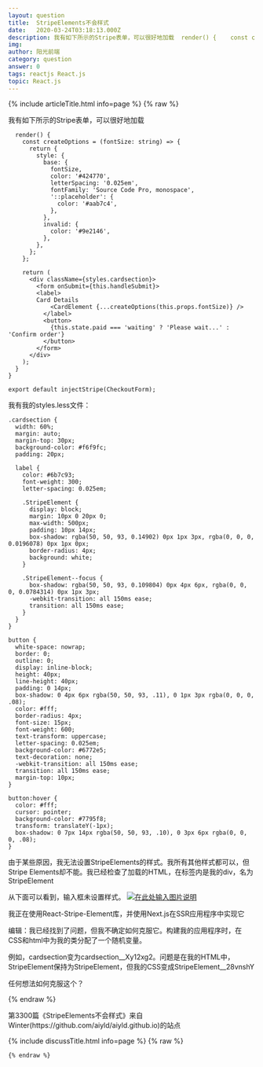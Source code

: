 ```yaml
---
layout: question
title:  StripeElements不会样式
date:   2020-03-24T03:18:13.000Z
description: 我有如下所示的Stripe表单，可以很好地加载  render() {    const createOptions = (fontSize  st...
img: 
author: 阳光前端
category: question
answer: 0
tags: reactjs React.js
topic: React.js
---
```

<div class="article-root">
  <div class="article">
    {% include articleTitle.html info=page %}
    {% raw %}
    <div class="article-content"><p><font style="vertical-align: inherit;"><font style="vertical-align: inherit;">我有如下所示的Stripe表单，可以很好地加载</font></font></p>

<pre><code>  render() {<font></font>
    const createOptions = (fontSize: string) =&gt; {<font></font>
      return {<font></font>
        style: {<font></font>
          base: {<font></font>
            fontSize,<font></font>
            color: '#424770',<font></font>
            letterSpacing: '0.025em',<font></font>
            fontFamily: 'Source Code Pro, monospace',<font></font>
            '::placeholder': {<font></font>
              color: '#aab7c4',<font></font>
            },<font></font>
          },<font></font>
          invalid: {<font></font>
            color: '#9e2146',<font></font>
          },<font></font>
        },<font></font>
      };<font></font>
    };<font></font>
<font></font>
    return (<font></font>
      &lt;div className={styles.cardsection}&gt;<font></font>
        &lt;form onSubmit={this.handleSubmit}&gt;<font></font>
        &lt;label&gt;<font></font>
        Card Details<font></font>
            &lt;CardElement {...createOptions(this.props.fontSize)} /&gt;<font></font>
          &lt;/label&gt;<font></font>
          &lt;button&gt;<font></font>
            {this.state.paid === 'waiting' ? 'Please wait...' : 'Confirm order'}<font></font>
          &lt;/button&gt;<font></font>
        &lt;/form&gt;<font></font>
      &lt;/div&gt;<font></font>
    );<font></font>
  }<font></font>
}<font></font>
<font></font>
export default injectStripe(CheckoutForm);<font></font>
</code></pre>

<p><font style="vertical-align: inherit;"><font style="vertical-align: inherit;">我有我的styles.less文件：</font></font></p>

<pre><code>.cardsection {<font></font>
  width: 60%;<font></font>
  margin: auto;<font></font>
  margin-top: 30px;<font></font>
  background-color: #f6f9fc;<font></font>
  padding: 20px;<font></font>
<font></font>
  label {<font></font>
    color: #6b7c93;<font></font>
    font-weight: 300;<font></font>
    letter-spacing: 0.025em;<font></font>
<font></font>
    .StripeElement {<font></font>
      display: block;<font></font>
      margin: 10px 0 20px 0;<font></font>
      max-width: 500px;<font></font>
      padding: 10px 14px;<font></font>
      box-shadow: rgba(50, 50, 93, 0.14902) 0px 1px 3px, rgba(0, 0, 0, 0.0196078) 0px 1px 0px;<font></font>
      border-radius: 4px;<font></font>
      background: white;<font></font>
    }<font></font>
<font></font>
    .StripeElement--focus {<font></font>
      box-shadow: rgba(50, 50, 93, 0.109804) 0px 4px 6px, rgba(0, 0, 0, 0.0784314) 0px 1px 3px;<font></font>
      -webkit-transition: all 150ms ease;<font></font>
      transition: all 150ms ease;<font></font>
    }<font></font>
  }<font></font>
}<font></font>
<font></font>
button {<font></font>
  white-space: nowrap;<font></font>
  border: 0;<font></font>
  outline: 0;<font></font>
  display: inline-block;<font></font>
  height: 40px;<font></font>
  line-height: 40px;<font></font>
  padding: 0 14px;<font></font>
  box-shadow: 0 4px 6px rgba(50, 50, 93, .11), 0 1px 3px rgba(0, 0, 0, .08);<font></font>
  color: #fff;<font></font>
  border-radius: 4px;<font></font>
  font-size: 15px;<font></font>
  font-weight: 600;<font></font>
  text-transform: uppercase;<font></font>
  letter-spacing: 0.025em;<font></font>
  background-color: #6772e5;<font></font>
  text-decoration: none;<font></font>
  -webkit-transition: all 150ms ease;<font></font>
  transition: all 150ms ease;<font></font>
  margin-top: 10px;<font></font>
}<font></font>
<font></font>
button:hover {<font></font>
  color: #fff;<font></font>
  cursor: pointer;<font></font>
  background-color: #7795f8;<font></font>
  transform: translateY(-1px);<font></font>
  box-shadow: 0 7px 14px rgba(50, 50, 93, .10), 0 3px 6px rgba(0, 0, 0, .08);<font></font>
}<font></font>
</code></pre>

<p><font style="vertical-align: inherit;"><font style="vertical-align: inherit;">由于某些原因，我无法设置StripeElements的样式。</font><font style="vertical-align: inherit;">我所有其他样式都可以，但Stripe Elements却不能。</font><font style="vertical-align: inherit;">我已经检查了加载的HTML，在标签内是我的div，名为StripeElement</font></font></p>

<p><font style="vertical-align: inherit;"><font style="vertical-align: inherit;">从下面可以看到，输入框未设置样式。 
</font></font><a href="https://www.samyoc.com//uploads/users/25834/images/thumbnails/1585019766186.png" data-src="https://www.samyoc.com//uploads/users/25834/images/1585019766186.png" rel="nofollow noreferrer"><img src="https://i.stack.imgur.com/fZfUB.png" alt="在此处输入图片说明"></a></p>

<p><font style="vertical-align: inherit;"><font style="vertical-align: inherit;">我正在使用React-Stripe-Element库，并使用Next.js在SSR应用程序中实现它</font></font></p>

<p><font style="vertical-align: inherit;"><font style="vertical-align: inherit;">编辑：我已经找到了问题，但我不确定如何克服它。</font><font style="vertical-align: inherit;">构建我的应用程序时，在CSS和html中为我的类分配了一个随机变量。</font></font></p>

<p><font style="vertical-align: inherit;"><font style="vertical-align: inherit;">例如，cardsection变为cardsection__Xy12xg2。</font><font style="vertical-align: inherit;">问题是在我的HTML中，StripeElement保持为StripeElement，但我的CSS变成StripeElement__28vnshY</font></font></p>

<p><font style="vertical-align: inherit;"><font style="vertical-align: inherit;">任何想法如何克服这个？</font></font></p></div>
    {% endraw %}
  </div>
  <p class="winter_mark">第3300篇《StripeElements不会样式》来自Winter(https://github.com/aiyld/aiyld.github.io)的站点</p>
  <div class="discuss-wrapper">
    {% include discussTitle.html info=page %}
    {% raw %}
    
    {% endraw %}
  </div>
<div>
